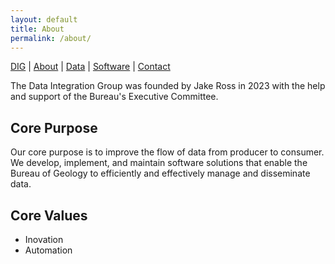```yaml
---
layout: default
title: About
permalink: /about/
---
```

[DIG](/) | [About](/about/) | [Data](/data/) | [Software](/software/) | [Contact](/contact/)

The Data Integration Group was founded by Jake Ross in 2023 with the help and support of the Bureau's Executive Committee.

## Core Purpose
Our core purpose is to improve the flow of data from producer to consumer. We develop, implement, and maintain 
software solutions that enable the Bureau of Geology to efficiently and effectively manage and disseminate data.

## Core Values
 - Inovation
 - Automation


